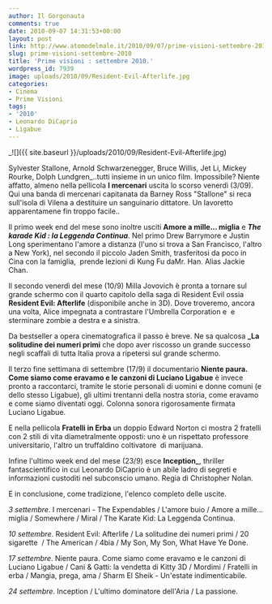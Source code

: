 ```yaml
---
author: Il Gorgonauta
comments: true
date: 2010-09-07 14:31:53+00:00
layout: post
link: http://www.atomodelmale.it/2010/09/07/prime-visioni-settembre-2010/
slug: prime-visioni-settembre-2010
title: 'Prime visioni : settembre 2010.'
wordpress_id: 7939
image: uploads/2010/09/Resident-Evil-Afterlife.jpg
categories:
- Cinema
- Prime Visioni
tags:
- '2010'
- Leonardo DiCaprio
- Ligabue
---
```


_![]({{ site.baseurl }}/uploads/2010/09/Resident-Evil-Afterlife.jpg)

Sylvester Stallone, Arnold Schwarzenegger, Bruce Willis, Jet Li, Mickey Rourke, Dolph Lundgren_..tutti insieme in un unico film. Impossibile? Niente affatto, almeno nella pellicola **I mercenari** uscita lo scorso venerdì (3/09). Qui una banda di mercenari capitanata da Barney Ross "Stallone" si reca sull'isola di Vilena a destituire un sanguinario dittatore. Un lavoretto apparentamene fin troppo facile..

Il primo week end del mese sono inoltre usciti **Amore a mille... miglia** e **_The karade Kid : la Leggenda Continua_**. Nel primo Drew Barrymore e Justin Long sperimentano l'amore a distanza (l'uno si trova a San Francisco, l'altro a New York), nel secondo il piccolo Jaden Smith, trasferitosi da poco in Cina con la famiglia,  prende lezioni di Kung Fu daMr. Han. Alias Jackie Chan.

Il secondo venerdì del mese (10/9) Milla Jovovich è pronta a tornare sul grande schermo con il quarto capitolo della saga di Resident Evil ossia **Resident Evil: Afterlife** (disponibile anche in 3D). Dove troveremo, ancora una volta, Alice impegnata a contrastare l'Umbrella Corporation e  e sterminare zombie a destra e a sinistra.

Da bestseller a opera cinematografica il passo è breve. Ne sa qualcosa **_La solitudine dei numeri primi** che dopo aver riscosso un grande successo negli scaffali di tutta Italia prova a ripetersi sul grande schermo.

Il terzo fine settimana di settembre (17/9) il documentario **Niente paura. Come siamo come eravamo e le canzoni di Luciano Ligabue** è invece pronto a raccontarci, tramite le storie personali di uomini e donne comuni (e dello stesso Ligabue), gli ultimi trentanni della nostra storia, come eravamo e come siamo diventati oggi. Colonna sonora rigorosamente firmata Luciano Ligabue.

E nella pellicola **Fratelli in Erba** un doppio Edward Norton ci mostra 2 fratelli con 2 stili di vita diametralmente opposti: uno è un rispettato professore universitario, l'altro un truffaldino coltivatore  di marijuana.

Infine l'ultimo week end del mese (23/9) esce **Inception_**, thriller fantascientifico in cui Leonardo DiCaprio è un abile ladro di segreti e informazioni custoditi nel subconscio umano. Regia di Christopher Nolan.

E in conclusione, come tradizione, l'elenco completo delle uscite.

_3 settembre_. I mercenari - The Expendables / L'amore buio / Amore a mille... miglia / Somewhere / Miral / The Karate Kid: La Leggenda Continua.

_10 settembre_. Resident Evil: Afterlife / La solitudine dei numeri primi / 20 sigarette  / The American / 4bia / My Son, My Son, What Have Ye Done.

_17 settembre_. Niente paura. Come siamo come eravamo e le canzoni di Luciano Ligabue / Cani & Gatti: la vendetta di Kitty 3D / Mordimi / Fratelli in erba / Mangia, prega, ama / Sharm El Sheik - Un'estate indimenticabile.

_24 settembre_. Inception / L'ultimo dominatore dell'Aria / La passione.


